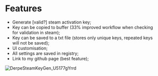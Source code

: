 # Features
- Generate [valid?] steam activation key;
- Key can be copied to buffer (33% improved workflow when checking for validation in steam);
- Key can be saved to a txt file (stores only unique keys, repeated keys will not be saved);
- UI customisation;
- All settings are saved in registry;
- Link to my github page (best feature);


![DerpeSteamKeyGen_U5177gYrrd](https://user-images.githubusercontent.com/29012318/192234835-b7045f3b-a7b5-4c2b-abf1-4822111c19cc.gif)
